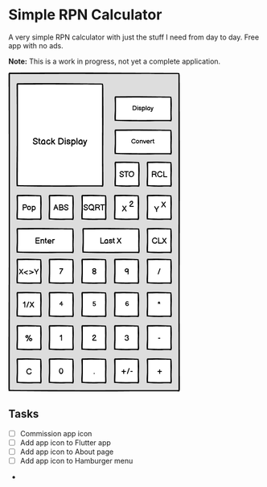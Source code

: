 # Simple RPN Calculator

A very simple RPN calculator with just the stuff I need from day to day. Free app with no ads.

**Note:** This is a work in progress, not yet a complete application. 

![Wireframe](images/wireframe.png)

## Tasks

- [ ] Commission app icon
- [ ] Add app icon to Flutter app
- [ ] Add app icon to About page
- [ ] Add app icon to Hamburger menu
- 